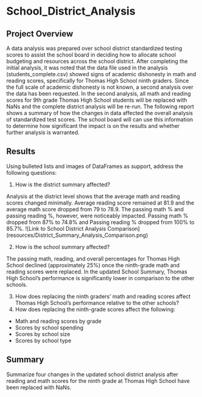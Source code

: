 # School_District_Analysis

## Project Overview

A data analysis was prepared over school district standardized testing scores to assist the school board in deciding how to allocate school budgeting and resources across the school district. After completing the initial analysis, it was noted that the data file used in the analysis (students_complete.csv) showed signs of academic dishonesty in math and reading scores, specifically for Thomas High School ninth graders. Since the full scale of academic dishonesty is not known, a second analysis over the data has been requested. In the second analysis, all math and reading scores for 9th grade Thomas High School students will be replaced with NaNs and the complete district analysis will be re-run. The following report shows a summary of how the changes in data affected the overall analysis of standardized test scores. The school board will can use this information to determine how significant the impact is on the results and whether further analysis is warranted. 

## Results
Using bulleted lists and images of DataFrames as support, address the following questions:

1. How is the district summary affected?

Analysis at the district level shows that the average math and reading scores changed minimally. Average reading score remained at 81.9 and the average math score dropped from 79 to 78.9. The passing math % and passing reading %, however, were noticeably impacted. Passing math % dropped from 87% to 74.8% and Passing reading % dropped from 100% to 85.7%.
![Link to School District Analysis Comparison] (resources/District_Summary_Analysis_Comparison.png)


  
2. How is the school summary affected?

The passing math, reading, and overall percentages for Thomas High School declined (approximately 25%) once the ninth-grade math and reading scores were replaced. In the updated School Summary, Thomas High School’s performance is significantly lower in comparison to the other schools. 

3. How does replacing the ninth graders’ math and reading scores affect Thomas High School’s performance relative to the other schools?
4. How does replacing the ninth-grade scores affect the following:
  - Math and reading scores by grade
  - Scores by school spending
  - Scores by school size
  - Scores by school type

## Summary
Summarize four changes in the updated school district analysis after reading and math scores for the ninth grade at Thomas High School have been replaced with NaNs.

